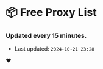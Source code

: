 # :package: Free Proxy List
### Updated every 15 minutes.

- Last updated: `2024-10-21 23:28`

:heart:

